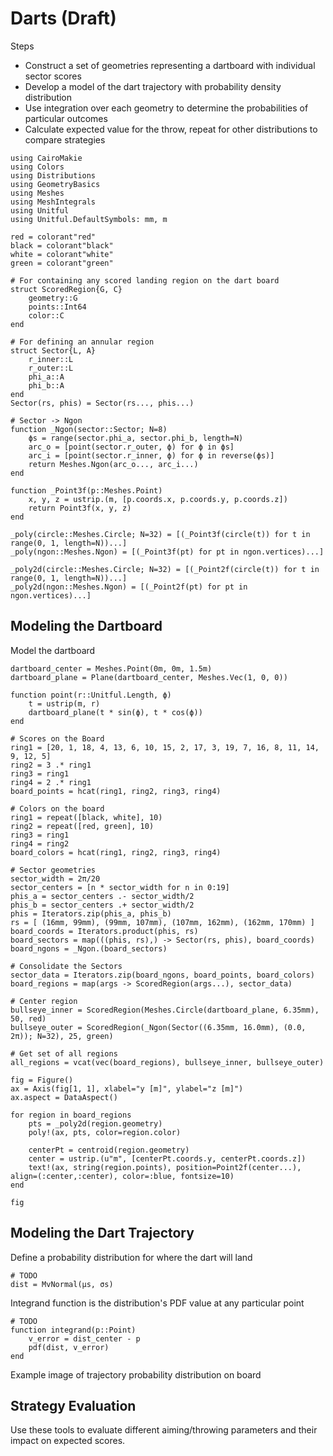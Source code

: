 # Darts (Draft)

Steps
- Construct a set of geometries representing a dartboard with individual sector scores
- Develop a model of the dart trajectory with probability density distribution
- Use integration over each geometry to determine the probabilities of particular outcomes
- Calculate expected value for the throw, repeat for other distributions to compare strategies

```@example darts
using CairoMakie
using Colors
using Distributions
using GeometryBasics
using Meshes
using MeshIntegrals
using Unitful
using Unitful.DefaultSymbols: mm, m

red = colorant"red"
black = colorant"black"
white = colorant"white"
green = colorant"green"

# For containing any scored landing region on the dart board
struct ScoredRegion{G, C}
    geometry::G
    points::Int64
    color::C
end

# For defining an annular region
struct Sector{L, A}
    r_inner::L
    r_outer::L
    phi_a::A
    phi_b::A
end
Sector(rs, phis) = Sector(rs..., phis...)

# Sector -> Ngon
function _Ngon(sector::Sector; N=8)
	ϕs = range(sector.phi_a, sector.phi_b, length=N)
    arc_o = [point(sector.r_outer, ϕ) for ϕ in ϕs]
    arc_i = [point(sector.r_inner, ϕ) for ϕ in reverse(ϕs)]
    return Meshes.Ngon(arc_o..., arc_i...)
end

function _Point3f(p::Meshes.Point)
    x, y, z = ustrip.(m, [p.coords.x, p.coords.y, p.coords.z])
    return Point3f(x, y, z)
end

_poly(circle::Meshes.Circle; N=32) = [(_Point3f(circle(t)) for t in range(0, 1, length=N))...]
_poly(ngon::Meshes.Ngon) = [(_Point3f(pt) for pt in ngon.vertices)...]

_poly2d(circle::Meshes.Circle; N=32) = [(_Point2f(circle(t)) for t in range(0, 1, length=N))...]
_poly2d(ngon::Meshes.Ngon) = [(_Point2f(pt) for pt in ngon.vertices)...]
```

## Modeling the Dartboard

Model the dartboard
```@example darts
dartboard_center = Meshes.Point(0m, 0m, 1.5m)
dartboard_plane = Plane(dartboard_center, Meshes.Vec(1, 0, 0))

function point(r::Unitful.Length, ϕ)
    t = ustrip(m, r)
    dartboard_plane(t * sin(ϕ), t * cos(ϕ))
end

# Scores on the Board
ring1 = [20, 1, 18, 4, 13, 6, 10, 15, 2, 17, 3, 19, 7, 16, 8, 11, 14, 9, 12, 5]
ring2 = 3 .* ring1
ring3 = ring1
ring4 = 2 .* ring1
board_points = hcat(ring1, ring2, ring3, ring4)

# Colors on the board
ring1 = repeat([black, white], 10)
ring2 = repeat([red, green], 10)
ring3 = ring1
ring4 = ring2
board_colors = hcat(ring1, ring2, ring3, ring4)

# Sector geometries
sector_width = 2π/20
sector_centers = [n * sector_width for n in 0:19]
phis_a = sector_centers .- sector_width/2
phis_b = sector_centers .+ sector_width/2
phis = Iterators.zip(phis_a, phis_b)
rs = [ (16mm, 99mm), (99mm, 107mm), (107mm, 162mm), (162mm, 170mm) ]
board_coords = Iterators.product(phis, rs)
board_sectors = map(((phis, rs),) -> Sector(rs, phis), board_coords)
board_ngons = _Ngon.(board_sectors)

# Consolidate the Sectors
sector_data = Iterators.zip(board_ngons, board_points, board_colors)
board_regions = map(args -> ScoredRegion(args...), sector_data)

# Center region
bullseye_inner = ScoredRegion(Meshes.Circle(dartboard_plane, 6.35mm), 50, red)
bullseye_outer = ScoredRegion(_Ngon(Sector((6.35mm, 16.0mm), (0.0, 2π)); N=32), 25, green)

# Get set of all regions
all_regions = vcat(vec(board_regions), bullseye_inner, bullseye_outer)

fig = Figure()
ax = Axis(fig[1, 1], xlabel="y [m]", ylabel="z [m]")
ax.aspect = DataAspect()

for region in board_regions
    pts = _poly2d(region.geometry)
    poly!(ax, pts, color=region.color)
	
    centerPt = centroid(region.geometry)
    center = ustrip.(u"m", [centerPt.coords.y, centerPt.coords.z])
    text!(ax, string(region.points), position=Point2f(center...), align=(:center,:center), color=:blue, fontsize=10)
end
	
fig
```

## Modeling the Dart Trajectory

Define a probability distribution for where the dart will land
```
# TODO
dist = MvNormal(μs, σs)
```

Integrand function is the distribution's PDF value at any particular point
```
# TODO
function integrand(p::Point)
    v_error = dist_center - p
    pdf(dist, v_error)
end
```

Example image of trajectory probability distribution on board

## Strategy Evaluation

Use these tools to evaluate different aiming/throwing parameters and their impact on expected scores.
